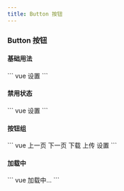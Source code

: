 ```yaml
---
title: Button 按钮
---
```


### Button 按钮

#### 基础用法

<Button-Basis />
``` vue
<v-button>设置</v-button>
```

#### 禁用状态

<Button-Disabled />
``` vue
<v-button disabled>设置</v-button>
```

#### 按钮组

<Button-Group />
``` vue
<v-button-group>
    <v-button>上一页</v-button>
    <v-button>下一页</v-button>
</v-button-group>
<v-button-group>
    <v-button>下载</v-button>
    <v-button>上传</v-button>
    <v-button>设置</v-button>
</v-button-group>
```

#### 加载中

<Button-Loading />
``` vue
<v-button loading>加载中...</v-button>
```
